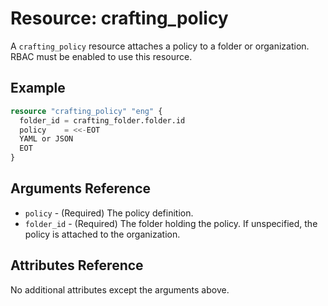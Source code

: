 # Resource: crafting_policy

A `crafting_policy` resource attaches a policy to a folder or organization.
RBAC must be enabled to use this resource.

## Example

```terraform
resource "crafting_policy" "eng" {
  folder_id = crafting_folder.folder.id
  policy    = <<-EOT
  YAML or JSON
  EOT
}
```

## Arguments Reference

* `policy` - (Required) The policy definition.
* `folder_id` - (Required) The folder holding the policy. If unspecified, the policy is attached to the organization.

## Attributes Reference

No additional attributes except the arguments above.
